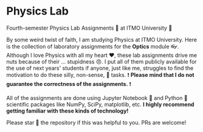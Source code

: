 # Physics Lab 
Fourth-semester Physics Lab Assignments :pill: at ITMO University :school:

By some weird twist of faith, I am studying Physics at ITMO University. Here is the collection of laboratory assignments for the **Optics** module :eyeglasses:. Although I love Physics with all my heart :heart:, these lab assignments drive me nuts because of their ... stupidness :angry:. I put all of them publicly available for the use of next years' students if anyone, just like me, struggles to find the motivation to do these silly, non-sense, :poop: tasks. :exclamation: **Please mind that I do not guarantee the correctness of the assignments.** :exclamation:

All of the assignments are done using Jupyter Notebook :orange_book: and Python :snake: scientific packages like NumPy, SciPy, matplotlib, etc. **I highly recommend getting familiar with these kinds of technology!**    

Please star :star2: the repository if this was helpful to you. PRs are welcome!
